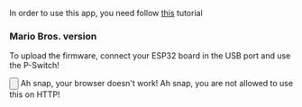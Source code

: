 In order to use this app, you need follow [this](https://www.instructables.com/member/jnthas/) tutorial

### Mario Bros. version
To upload the firmware, connect your ESP32 board in the USB port and use the P-Switch!

<esp-web-install-button manifest="static/firmware_build/v1/manifest.json">
  
  <input class="btn" type="button" slot="activate"/>
  <span slot="unsupported">Ah snap, your browser doesn't work!</span>
  <span slot="not-allowed">Ah snap, you are not allowed to use this on HTTP!</span>
</esp-web-install-button>
